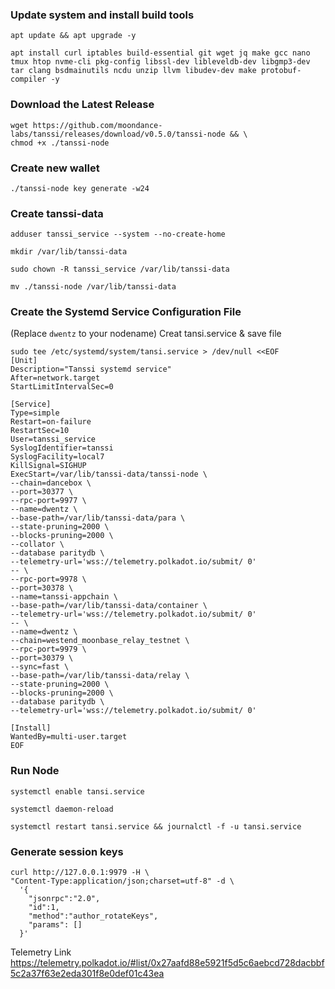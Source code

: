 ### Update system and install build tools
```
apt update && apt upgrade -y
```
```
apt install curl iptables build-essential git wget jq make gcc nano tmux htop nvme-cli pkg-config libssl-dev libleveldb-dev libgmp3-dev tar clang bsdmainutils ncdu unzip llvm libudev-dev make protobuf-compiler -y
```
### Download the Latest Release
```
wget https://github.com/moondance-labs/tanssi/releases/download/v0.5.0/tanssi-node && \
chmod +x ./tanssi-node
```
### Create new wallet
```
./tanssi-node key generate -w24
```
### Create tanssi-data
```
adduser tanssi_service --system --no-create-home
```
```
mkdir /var/lib/tanssi-data
```
```
sudo chown -R tanssi_service /var/lib/tanssi-data
```
```
mv ./tanssi-node /var/lib/tanssi-data
```
### Create the Systemd Service Configuration File

(Replace `dwentz` to your nodename) Creat tansi.service & save file
```
sudo tee /etc/systemd/system/tansi.service > /dev/null <<EOF
[Unit]
Description="Tanssi systemd service"
After=network.target
StartLimitIntervalSec=0

[Service]
Type=simple
Restart=on-failure
RestartSec=10
User=tanssi_service
SyslogIdentifier=tanssi
SyslogFacility=local7
KillSignal=SIGHUP
ExecStart=/var/lib/tanssi-data/tanssi-node \
--chain=dancebox \
--port=30377 \
--rpc-port=9977 \
--name=dwentz \
--base-path=/var/lib/tanssi-data/para \
--state-pruning=2000 \
--blocks-pruning=2000 \
--collator \
--database paritydb \
--telemetry-url='wss://telemetry.polkadot.io/submit/ 0'
-- \
--rpc-port=9978 \
--port=30378 \
--name=tanssi-appchain \
--base-path=/var/lib/tanssi-data/container \
--telemetry-url='wss://telemetry.polkadot.io/submit/ 0'
-- \
--name=dwentz \
--chain=westend_moonbase_relay_testnet \
--rpc-port=9979 \
--port=30379 \
--sync=fast \
--base-path=/var/lib/tanssi-data/relay \
--state-pruning=2000 \
--blocks-pruning=2000 \
--database paritydb \
--telemetry-url='wss://telemetry.polkadot.io/submit/ 0'

[Install]
WantedBy=multi-user.target
EOF
```
### Run Node
```
systemctl enable tansi.service
```
```
systemctl daemon-reload
```
```
systemctl restart tansi.service && journalctl -f -u tansi.service
```
### Generate session keys
```
curl http://127.0.0.1:9979 -H \
"Content-Type:application/json;charset=utf-8" -d \
  '{
    "jsonrpc":"2.0",
    "id":1,
    "method":"author_rotateKeys",
    "params": []
  }'
```

Telemetry Link https://telemetry.polkadot.io/#list/0x27aafd88e5921f5d5c6aebcd728dacbbf5c2a37f63e2eda301f8e0def01c43ea
